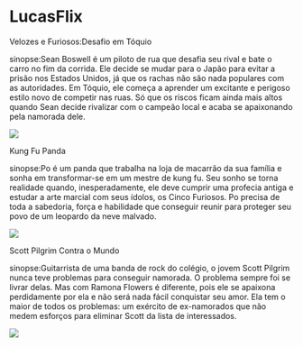 # LucasFlix

Velozes e Furiosos:Desafio em Tóquio

sinopse:Sean Boswell é um piloto de rua que desafia seu rival e bate o carro no fim da corrida. Ele decide se mudar para o Japão para evitar a prisão nos Estados Unidos, já que os rachas não são nada populares com as autoridades. Em Tóquio, ele começa a aprender um excitante e perigoso estilo novo de competir nas ruas. Só que os riscos ficam ainda mais altos quando Sean decide rivalizar com o campeão local e acaba se apaixonando pela namorada dele.


![](https://media1.tenor.com/m/UssftmNBktsAAAAd/samuelbr1z-han-lue.gif)

Kung Fu Panda 

sinopse:Po é um panda que trabalha na loja de macarrão da sua família e sonha em transformar-se em um mestre de kung fu. Seu sonho se torna realidade quando, inesperadamente, ele deve cumprir uma profecia antiga e estudar a arte marcial com seus ídolos, os Cinco Furiosos. Po precisa de toda a sabedoria, força e habilidade que conseguir reunir para proteger seu povo de um leopardo da neve malvado.


![](https://media1.tenor.com/m/0h9KSreuctgAAAAd/kung-fu-panda.gif)

Scott Pilgrim Contra o Mundo 

sinopse:Guitarrista de uma banda de rock do colégio, o jovem Scott Pilgrim nunca teve problemas para conseguir namorada. O problema sempre foi se livrar delas. Mas com Ramona Flowers é diferente, pois ele se apaixona perdidamente por ela e não será nada fácil conquistar seu amor. Ela tem o maior de todos os problemas: um exército de ex-namorados que não medem esforços para eliminar Scott da lista de interessados.


![](https://media1.tenor.com/m/WPmsEDRsREIAAAAd/scott-pilgrim-vs-the-world-michael-cera.gif)
